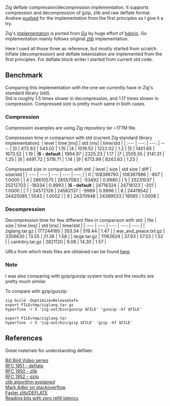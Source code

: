 Zig deflate compression/decompression implementation. It supports compression and decompression of gzip, zlib and raw deflate format. Andrew [pushed](https://github.com/ziglang/zig/issues/18062) for the implementation from the first principles so I give it a try.

Zig's [implementation](https://github.com/ziglang/zig/tree/master/lib/std/compress/deflate) is ported from [Go](https://github.com/golang/go/tree/master/src/compress/flate) by huge effort of [hdorio](https://github.com/hdorio). Go implementation mainly follows original [zlib](https://github.com/madler/zlib) implementation.

Here I used all those three as reference, but mostly started from scratch. Inflate (decompression) and deflate tokenization are implemented from the first principles. For deflate block writer I started from current std code. 

## Benchmark

Comparing this implementation with the one we currently have in Zig's standard library (std).   
Std is roughly 1.5 times slower in decompression, and 1.17 times slower in compression. Compressed size is pretty much same in both cases.  

### Compression

Compression examples are using Zig repository tar ~177M file.

Compression time in comparison with std (current Zig standard library implementation):
| level | time [ms] | std [ms] | time/std  |
| :---  |      ---: |     ---: |      ---: |
|0 | 472.83 | 543.02 | 1.15 |
|4 | 1019.52 | 1222.02 | 1.2 |
|5 | 1401.85 | 1673.52 | 1.19 |
|**6 - default** | 1994.97 | 2325.23 | 1.17 |
|7 | 2505.55 | 3141.31 | 1.25 |
|8 | 4491.72 | 5118.71 | 1.14 |
|9 | 6713.99 | 8243.63 | 1.23 |

Compressed size in comparison with std:
| level | size | std size |  diff | size/std  |
| :---  | ---: |     ---: |  ---: |      ---: |
| 0 | 108398793 | 108397986 | -807 | 1.0000 |
| 4 | 26610575 | 26557083 | -53492 | 0.9980 |
| 5 | 25231037 | 25212703 | -18334 | 0.9993 |
|**6 - default** | 24716324 | 24716123 | -201 | 1.0000 |
| 7 | 24572126 | 24562137 | -9989 | 0.9996 |
| 8 | 24419542 | 24425085 | 5543 | 1.0002 |
| 9 | 24370948 | 24389533 | 18585 | 1.0008 |

### Decompression

Decompression time for few different files in comparison with std:
| file | size |  time [ms] | std [ms] | time/std  |
| :--- | ---: |       ---: |     ---: |      ---: |
| ziglang.tar.gz | 177244160  | 353.34 | 519.44 | 1.47 |
| war_and_peace.txt.gz | 3359630  | 13.55 | 21.36 | 1.58 |
| large.tar.gz | 11162624  | 37.93 | 57.53 | 1.52 |
| cantrbry.tar.gz | 2821120  | 9.08 | 14.30 | 1.57 |

URLs from which tests files are obtained can be found [here](https://github.com/ianic/flate/blob/2dda0321a658e52e6b3978f7216744af696b69c0/get_bench_data.sh#L6).

### Note

I was also comparing with gzip/gunzip system tools and the results are pretty much similar.

To compare with gzip/gunzip: 

```
zig build -Doptimize=ReleaseSafe
export FILE=tmp/ziglang.tar.gz
hyperfine -r 5 'zig-out/bin/gunzip $FILE' 'gunzip -kf $FILE'

export FILE=tmp/ziglang.tar
hyperfine -r 5 'zig-out/bin/gzip $FILE' 'gzip -kf $FILE'
```

## References

Great materials for understanding deflate:

[Bill Bird Video series](https://www.youtube.com/watch?v=SJPvNi4HrWQ&t)  
[RFC 1951 - deflate](https://datatracker.ietf.org/doc/html/rfc1951)  
[RFC 1950 - zlib](https://datatracker.ietf.org/doc/html/rfc1950)  
[RFC 1952 - gzip](https://datatracker.ietf.org/doc/html/rfc1952)  
[zlib algorithm  explained](https://github.com/madler/zlib/blob/643e17b7498d12ab8d15565662880579692f769d/doc/algorithm.txt)  
[Mark Adler on stackoverflow](https://stackoverflow.com/search?q=user%3A1180620+deflate)  
[Faster zlib/DEFLATE](https://dougallj.wordpress.com/2022/08/20/faster-zlib-deflate-decompression-on-the-apple-m1-and-x86/)  
[Reading bits with zero refill latency](https://dougallj.wordpress.com/2022/08/26/reading-bits-with-zero-refill-latency/)  
